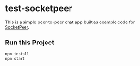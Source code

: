 # test-socketpeer

This is a simple peer-to-peer chat app built as example code for [SocketPeer](https://github.com/cvan/socketpeer/blob/master/server/index.js).

## Run this Project
```sh
npm install
npm start
```
